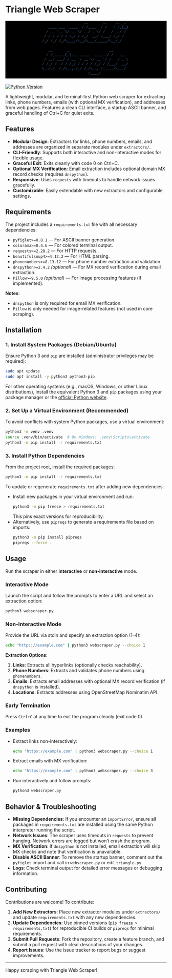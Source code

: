 # Triangle Web Scraper

![Maximum Triangle Banner](maximum_triangle_banner.png)

[![Python Version](https://img.shields.io/badge/python-3.8+-blue.svg)](https://www.python.org/downloads/)

A lightweight, modular, and terminal-first Python web scraper for extracting links, phone numbers, emails (with optional MX verification), and addresses from web pages. Features a clean CLI interface, a startup ASCII banner, and graceful handling of Ctrl+C for quiet exits.

## Features

- **Modular Design**: Extractors for links, phone numbers, emails, and addresses are organized in separate modules under `extractors/`.
- **CLI-Friendly**: Supports both interactive and non-interactive modes for flexible usage.
- **Graceful Exit**: Exits cleanly with code 0 on Ctrl+C.
- **Optional MX Verification**: Email extraction includes optional domain MX record checks (requires `dnspython`).
- **Responsive**: Uses `requests` with timeouts to handle network issues gracefully.
- **Customizable**: Easily extendable with new extractors and configurable settings.

## Requirements

The project includes a `requirements.txt` file with all necessary dependencies:

- `pyfiglet>=0.8.1` — For ASCII banner generation.
- `colorama>=0.4.6` — For colored terminal output.
- `requests>=2.28.2` — For HTTP requests.
- `beautifulsoup4>=4.12.2` — For HTML parsing.
- `phonenumbers>=8.13.12` — For phone number extraction and validation.
- `dnspython>=2.4.2` *(optional)* — For MX record verification during email extraction.
- `Pillow>=9.5.0` *(optional)* — For image processing features (if implemented).

**Notes**:
- `dnspython` is only required for email MX verification.
- `Pillow` is only needed for image-related features (not used in core scraping).

## Installation

### 1. Install System Packages (Debian/Ubuntu)

Ensure Python 3 and `pip` are installed (administrator privileges may be required):

```bash
sudo apt update
sudo apt install -y python3 python3-pip
```

For other operating systems (e.g., macOS, Windows, or other Linux distributions), install the equivalent Python 3 and `pip` packages using your package manager or the [official Python website](https://www.python.org/downloads/).

### 2. Set Up a Virtual Environment (Recommended)

To avoid conflicts with system Python packages, use a virtual environment:

```bash
python3 -m venv .venv
source .venv/bin/activate  # On Windows: .venv\Scripts\activate
python3 -m pip install -r requirements.txt
```

### 3. Install Python Dependencies

From the project root, install the required packages:

```bash
python3 -m pip install -r requirements.txt
```

To update or regenerate `requirements.txt` after adding new dependencies:
- Install new packages in your virtual environment and run:
  ```bash
  python3 -m pip freeze > requirements.txt
  ```
  This pins exact versions for reproducibility.
- Alternatively, use `pipreqs` to generate a requirements file based on imports:
  ```bash
  python3 -m pip install pipreqs
  pipreqs --force .
  ```

## Usage

Run the scraper in either **interactive** or **non-interactive** mode.

### Interactive Mode

Launch the script and follow the prompts to enter a URL and select an extraction option:

```bash
python3 webscraper.py
```

### Non-Interactive Mode

Provide the URL via stdin and specify an extraction option (1–4):

```bash
echo "https://example.com" | python3 webscraper.py --choice 1
```

**Extraction Options**:
1. **Links**: Extracts all hyperlinks (optionally checks reachability).
2. **Phone Numbers**: Extracts and validates phone numbers using `phonenumbers`.
3. **Emails**: Extracts email addresses with optional MX record verification (if `dnspython` is installed).
4. **Locations**: Extracts addresses using OpenStreetMap Nominatim API.

### Early Termination

Press `Ctrl+C` at any time to exit the program cleanly (exit code 0).

### Examples

- Extract links non-interactively:
  ```bash
  echo "https://example.com" | python3 webscraper.py --choice 1
  ```

- Extract emails with MX verification:
  ```bash
  echo "https://example.com" | python3 webscraper.py --choice 3
  ```

- Run interactively and follow prompts:
  ```bash
  python3 webscraper.py
  ```

## Behavior & Troubleshooting

- **Missing Dependencies**: If you encounter an `ImportError`, ensure all packages in `requirements.txt` are installed using the same Python interpreter running the script.
- **Network Issues**: The scraper uses timeouts in `requests` to prevent hanging. Network errors are logged but won’t crash the program.
- **MX Verification**: If `dnspython` is not installed, email extraction will skip MX checks and note that verification is unavailable.
- **Disable ASCII Banner**: To remove the startup banner, comment out the `pyfiglet` import and call in `webscraper.py` or edit `triangle.py`.
- **Logs**: Check terminal output for detailed error messages or debugging information.

## Contributing

Contributions are welcome! To contribute:

1. **Add New Extractors**: Place new extractor modules under `extractors/` and update `requirements.txt` with any new dependencies.
2. **Update Dependencies**: Use pinned versions (`pip freeze > requirements.txt`) for reproducible CI builds or `pipreqs` for minimal requirements.
3. **Submit Pull Requests**: Fork the repository, create a feature branch, and submit a pull request with clear descriptions of your changes.
4. **Report Issues**: Use the issue tracker to report bugs or suggest improvements.

---
Happy scraping with Triangle Web Scraper!
